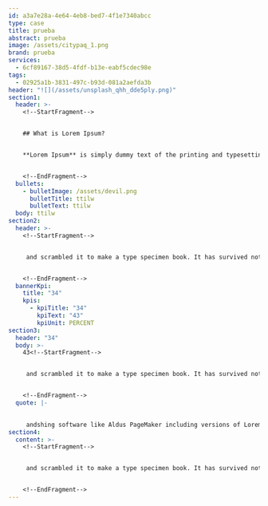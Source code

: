 ```yaml
---
id: a3a7e28a-4e64-4eb8-bed7-4f1e7340abcc
type: case
title: prueba
abstract: prueba
image: /assets/citypaq_1.png
brand: prueba
services:
  - 6cf89167-38d5-4fdf-b13e-eabf5cdec98e
tags:
  - 02925a1b-3831-497c-b93d-081a2aefda3b
header: "![](/assets/unsplash_qhh_dde5ply.png)"
section1:
  header: >-
    <!--StartFragment-->


    ## What is Lorem Ipsum?


    **Lorem Ipsum** is simply dummy text of the printing and typesetting industry. Lorem Ipsum has been the industry's standard dummy text ever since the 1500s, when an unknown printer took a galley of type and scrambled it to make a type specimen book. It has survived not only five centuries, bu*t also the leap into electronic typesetting, remaining essentially unchanged. It was popularised in the 1960s with the release of Letraset sheets containing Lorem Ipsum passages, and more recently with desktop publishing software like Aldus PageMaker including versions of Lorem Ipsum.*


    <!--EndFragment-->
  bullets:
    - bulletImage: /assets/devil.png
      bulletTitle: ttilw
      bulletText: ttilw
  body: ttilw
section2:
  header: >-
    <!--StartFragment-->


     and scrambled it to make a type specimen book. It has survived not only five centuries, but also the le*ap into electronic typesetting, remaining essentially unchanged. It was popularised in the 1960s with the release of Letraset sheets containing Lorem Ipsum passages, and more recently with deskt*op publishing software like Aldus PageMaker including versions of Lorem 


    <!--EndFragment-->
  bannerKpi:
    title: "34"
    kpis:
      - kpiTitle: "34"
        kpiText: "43"
        kpiUnit: PERCENT
section3:
  header: "34"
  body: >-
    43<!--StartFragment-->


     and scrambled it to make a type specimen book. It has survived not only five centuries, but also the leap into electronic typesetting, remaining essentially unchanged. It was popularised in the 1960s with the release of Letraset sheets containing Lorem Ipsum passages, and more recently with desktop publishing software like Aldus PageMaker including versions of Lorem 


    <!--EndFragment-->
  quote: |-
    

     andshing software like Aldus PageMaker including versions of Lorem
section4:
  content: >-
    <!--StartFragment-->


     and scrambled it to make a type specimen book. It has survived not only five centuries, but also the leap into electronic typesetting, remaining essentially unchanged. It was popularised in the 1960s with the release of Letraset sheets containing Lorem Ipsum passages, and more recently with desktop publishing software like Aldus PageMaker including versions of Lorem 


    <!--EndFragment-->
---
```

